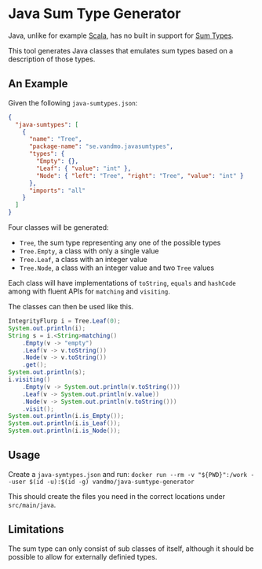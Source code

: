 # Java Sum Type Generator

Java, unlike for example [Scala](https://docs.scala-lang.org/scala3/reference/enums/enums.html), has no built in support for [Sum Types](https://en.wikipedia.org/wiki/Sum_type).

This tool generates Java classes that emulates sum types based on a description of those types.

## An Example

Given the following `java-sumtypes.json`:

```json
{
  "java-sumtypes": [
    {
      "name": "Tree",
      "package-name": "se.vandmo.javasumtypes",
      "types": {
        "Empty": {},
        "Leaf": { "value": "int" },
        "Node": { "left": "Tree", "right": "Tree", "value": "int" }
      },
      "imports": "all"
    }
  ]
}
```

Four classes will be generated:

- `Tree`, the sum type representing any one of the possible types
- `Tree.Empty`, a class with only a single value
- `Tree.Leaf`, a class with an integer value
- `Tree.Node`, a class with an integer value and two `Tree` values

Each class will have implementations of `toString`, `equals` and `hashCode` among with fluent APIs for `matching` and `visiting`.

The classes can then be used like this.

```java
IntegrityFlurp i = Tree.Leaf(0);
System.out.println(i);
String s = i.<String>matching()
    .Empty(v -> "empty")
    .Leaf(v -> v.toString())
    .Node(v -> v.toString())
    .get();
System.out.println(s);
i.visiting()
    .Empty(v -> System.out.println(v.toString()))
    .Leaf(v -> System.out.println(v.value))
    .Node(v -> System.out.println(v.toString()))
    .visit();
System.out.println(i.is_Empty());
System.out.println(i.is_Leaf());
System.out.println(i.is_Node());
```

## Usage

Create a `java-symtypes.json` and run:
`docker run --rm -v "${PWD}":/work --user $(id -u):$(id -g) vandmo/java-sumtype-generator`

This should create the files you need in the correct locations under `src/main/java`.

## Limitations

The sum type can only consist of sub classes of itself, although it should be possible to allow for externally definied types.
